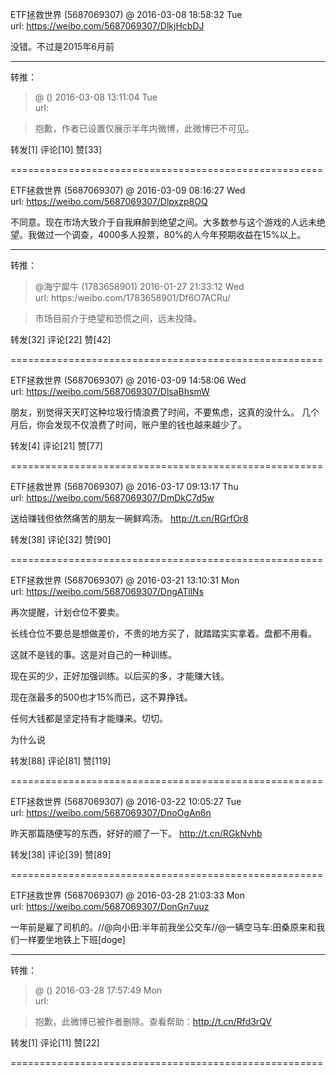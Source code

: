 
ETF拯救世界 (5687069307) @
2016-03-08 18:58:32 Tue  
url: https://weibo.com/5687069307/DlkjHcbDJ

没错。不过是2015年6月前

------------------------------------------------------
转推：
>  @ ()
>  2016-03-08 13:11:04 Tue  
>  url: 

>  抱歉，作者已设置仅展示半年内微博，此微博已不可见。 ​​​

转发[1]  评论[10]  赞[33] 

======================================================






ETF拯救世界 (5687069307) @
2016-03-09 08:16:27 Wed  
url: https://weibo.com/5687069307/Dlpxzp8OQ

不同意。现在市场大致介于自我麻醉到绝望之间。大多数参与这个游戏的人远未绝望。我做过一个调查，4000多人投票，80%的人今年预期收益在15%以上。

------------------------------------------------------
转推：
>  @海宁犀牛 (1783658901)
>  2016-01-27 21:33:12 Wed  
>  url: https:/weibo.com/1783658901/Df6O7ACRu/

>  市场目前介于绝望和恐慌之间，远未投降。 ​​​

转发[32]  评论[22]  赞[42] 

======================================================






ETF拯救世界 (5687069307) @
2016-03-09 14:58:06 Wed  
url: https://weibo.com/5687069307/DlsaBhsmW

朋友，别觉得天天盯这种垃圾行情浪费了时间，不要焦虑，这真的没什么。  几个月后，你会发现不仅浪费了时间，账户里的钱也越来越少了。 ​​​

转发[4]  评论[21]  赞[77] 

======================================================






ETF拯救世界 (5687069307) @
2016-03-17 09:13:17 Thu  
url: https://weibo.com/5687069307/DmDkC7d5w

送给赚钱但依然痛苦的朋友一碗鲜鸡汤。 http://t.cn/RGrfOr8 ​​​

转发[38]  评论[32]  赞[90] 

======================================================






ETF拯救世界 (5687069307) @
2016-03-21 13:10:31 Mon  
url: https://weibo.com/5687069307/DngATllNs

再次提醒，计划仓位不要卖。

长线仓位不要总是想做差价，不贵的地方买了，就踏踏实实拿着。盘都不用看。

这就不是钱的事。这是对自己的一种训练。

现在买的少，正好加强训练。以后买的多，才能赚大钱。

现在涨最多的500也才15%而已，这不算挣钱。

任何大钱都是坚定持有才能赚来。切切。

为什么说 ​​​

转发[88]  评论[81]  赞[119] 

======================================================






ETF拯救世界 (5687069307) @
2016-03-22 10:05:27 Tue  
url: https://weibo.com/5687069307/DnoOgAn6n

昨天那篇随便写的东西，好好的顺了一下。 http://t.cn/RGkNvhb ​​​

转发[38]  评论[39]  赞[89] 

======================================================






ETF拯救世界 (5687069307) @
2016-03-28 21:03:33 Mon  
url: https://weibo.com/5687069307/DonGn7uuz

一年前是雇了司机的。//@向小田:半年前我坐公交车//@一辆空马车:田桑原来和我们一样要坐地铁上下班[doge]

------------------------------------------------------
转推：
>  @ ()
>  2016-03-28 17:57:49 Mon  
>  url: 

>  抱歉，此微博已被作者删除。查看帮助：http://t.cn/Rfd3rQV

转发[1]  评论[11]  赞[22] 

======================================================





